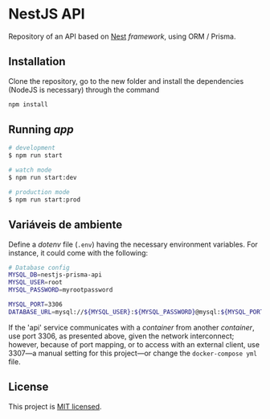 # NestJS API

Repository of an API based on [Nest](https://github.com/nestjs/nest) _framework_, using ORM / Prisma.

## Installation

Clone the repository, go to the new folder and install the dependencies (NodeJS is necessary) through the command

```bash
npm install
```

## Running _app_

```bash
# development
$ npm run start

# watch mode
$ npm run start:dev

# production mode
$ npm run start:prod
```

## Variáveis de ambiente

Define a _dotenv_ file (`.env`) having the necessary environment variables. For instance, it could come with the following:

```bash
# Database config
MYSQL_DB=nestjs-prisma-api
MYSQL_USER=root
MYSQL_PASSWORD=myrootpassword

MYSQL_PORT=3306
DATABASE_URL=mysql://${MYSQL_USER}:${MYSQL_PASSWORD}@mysql:${MYSQL_PORT}/${MYSQL_DB}
```

If the 'api' service communicates with a _container_ from another _container_, use port 3306, as presented above, given the network interconnect; however, because of port mapping, or to access with an external client, use 3307—a manual setting for this project—or change the `docker-compose
yml` file.

## License

This project is [MIT licensed](LICENSE).
